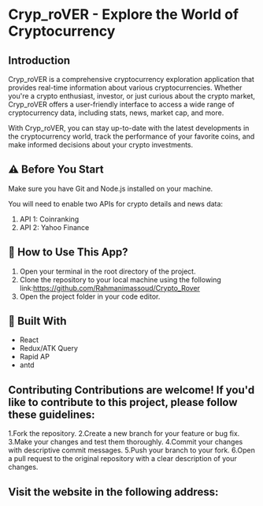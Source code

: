 
# Cryp_roVER - Explore the World of Cryptocurrency

## Introduction

Cryp_roVER is a comprehensive cryptocurrency exploration application that provides real-time information about various cryptocurrencies. Whether you're a crypto enthusiast, investor, or just curious about the crypto market, Cryp_roVER offers a user-friendly interface to access a wide range of cryptocurrency data, including stats, news, market cap, and more.

With Cryp_roVER, you can stay up-to-date with the latest developments in the cryptocurrency world, track the performance of your favorite coins, and make informed decisions about your crypto investments.

## ⚠️ Before You Start
Make sure you have Git and Node.js installed on your machine.

You will need to enable two APIs for crypto details and news data:
1. API 1: Coinranking
2. API 2: Yahoo Finance

## 📌 How to Use This App?
1. Open your terminal in the root directory of the project.
2. Clone the repository to your local machine using the following link:https://github.com/Rahmanimassoud/Crypto_Rover
3. Open the project folder in your code editor.


## 📃 Built With
- React
- Redux/ATK Query
- Rapid AP
- antd

## 
## Contributing Contributions are welcome! If you'd like to contribute to this project, please follow these guidelines:

1.Fork the repository. 
2.Create a new branch for your feature or bug fix.
3.Make your changes and test them thoroughly.
4.Commit your changes with descriptive commit messages.
5.Push your branch to your fork.
6.Open a pull request to the original repository with a clear description of your changes.

## Visit the website in the following address: 


